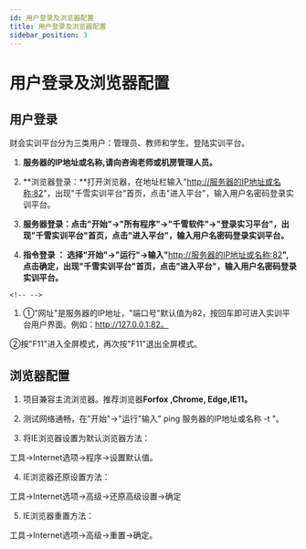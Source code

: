```yaml
---
id: 用户登录及浏览器配置
title: 用户登录及浏览器配置
sidebar_position: 3
---
```


# 用户登录及浏览器配置

## 用户登录

财会实训平台分为三类用户：管理员、教师和学生。登陆实训平台。

1.  **服务器的IP地址或名称,请向咨询老师或机房管理人员。**

2.  **浏览器登录：**打开浏览器，在地址栏输入"<http://服务器的IP地址或名称:82>"，出现"千雪实训平台"首页，点击"进入平台"，输入用户名密码登录实训平台。

3.  **服务器登录：点击"开始"→"所有程序"→"千雪软件"→"登录实习平台"，出现"千雪实训平台"首页，点击"进入平台"，输入用户名密码登录实训平台。**

4.  **指令登录 ：
    选择"开始"→"运行"→输入"**<http://服务器的IP地址或名称:82>**",
    点击确定，出现"千雪实训平台"首页，点击"进入平台"，输入用户名密码登录实训平台。**

```{=html}
<!-- -->
```
1.  ①"网址"是服务器的IP地址，"端口号"默认值为82，按回车即可进入实训平台用户界面。例如：http://127.0.0.1:82。

 ②按"F11"进入全屏模式，再次按"F11"退出全屏模式。

## 浏览器配置

1.  项目兼容主流浏览器。推荐浏览器**Forfox ,Chrome, Edge,IE11。**

2.  测试网络通畅，在"开始"→"运行"输入" ping 服务器的IP地址或名称 -t "。

3.  将IE浏览器设置为默认浏览器方法：

 工具→Internet选项→程序→设置默认值。

4.  IE浏览器还原设置方法：

 工具→Internet选项→高级→还原高级设置→确定

5.  IE浏览器重置方法：

 工具→Internet选项→高级→重置→确定。
